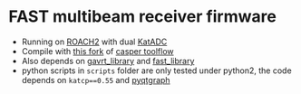 
# FAST multibeam receiver firmware

* Running on [ROACH2](https://github.com/casper-astro/casper-hardware/blob/master/FPGA_Hosts/ROACH2/README.md) with dual [KatADC](https://github.com/casper-astro/casper-hardware/blob/master/KatADC)
* Compile with [this fork](https://github.com/zhuyangh/mlib_devel) of [casper toolflow](https://casper.berkeley.edu/)
* Also depends on [gavrt_library](https://github.com/zhuyangh/gavrt_library) and [fast_library](https://github.com/zhuyangh/fast_library)
* python scripts in `scripts` folder are only tested under python2, the code depends on `katcp==0.55` and [pyqtgraph](http://www.pyqtgraph.org/)

